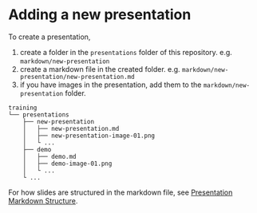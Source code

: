 # Adding a new presentation

To create a presentation, 

1. create a folder in the `presentations` folder of this repository. e.g. `markdown/new-presentation` 
2. create a markdown file in the created folder. e.g. `markdown/new-presentation/new-presentation.md`
3. if you have images in the presentation, add them to the `markdown/new-presentation` folder.

```
training
└── presentations
    ├── new-presentation
    │   ├── new-presentation.md
    │   ├── new-presentation-image-01.png
    │   └ ...      
    ├── demo
    │   ├── demo.md
    │   ├── demo-image-01.png
    │   └ ...      
    └ ...
```

For how slides are structured in the markdown file, see [Presentation Markdown Structure](./presentation-structure.md).

